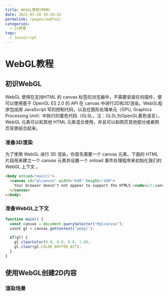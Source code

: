 ```yaml
---
title: WebGL教程(MDN)
date: 2021-03-20 18:39:52
permalink: /pages/aa8fa2/
categories:
  - js原理
tags:
  - JavaScript
---
```

# WebGL教程

## 初识WebGL

WebGL 使得在支持HTML 的 canvas 标签的浏览器中，不需要安装任何插件，便可以使用基于 OpenGL ES 2.0 的 API 在 canvas 中进行2D和3D渲染。WebGL程序包括用 JavaScript 写的控制代码，以及在图形处理单元（GPU, Graphics Processing Unit）中执行的着色代码（GLSL，注：GLSL为OpenGL着色语言）。WebGL 元素可以和其他 HTML 元素混合使用，并且可以和网页其他部分或者网页背景结合起来。

### 准备3D渲染

为了使用 WebGL 进行 3D 渲染，你首先需要一个 canvas 元素。下面的 HTML 片段用来建立一个 canvas 元素并设置一个 onload 事件处理程序来初始化我们的 WebGL 上下文 。

```html
<body onload="main()">
  <canvas id="glcanvas" width="640" height="480">
    Your browser doesn't not appear to support the HTML5 <code>&lt;canvas&gt;</code> element.
  </canvas>
</body>
```

### 准备WebGL上下文

```js
function main() {
  const canvas = document.querySelector("#glcanvas");
  cosnt gl = canvas.getContext('webgl');

  if(gl) {
    gl.clearColor(0.0, 0.0, 0.0, 1.0);
    gl.clear(gl.COLOR_BUFFER_BIT);
  }
}
```

## 使用WebGL创建2D内容

### 渲染场景

